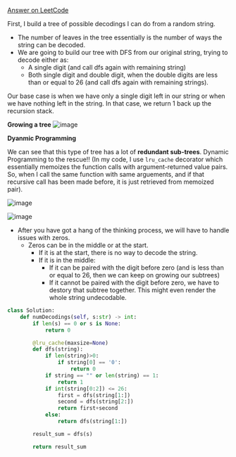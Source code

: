 [Answer on LeetCode](https://leetcode.com/problems/decode-ways/discuss/608268/Python-Thinking-process-diagram-(DP-%2B-DFS))

First, I build a tree of possible decodings I can do from a random string.
* The number of leaves in the tree essentially is the number of ways the string can be decoded.
* We are going to build our tree with DFS from our original string, trying to decode either as:
	* A single digit (and call dfs again with remaining string)
	* Both single digit and double digit, when the double digits are less than or equal to 26 (and call dfs again with remaining strings).

Our base case is when we have only a single digit left in our string or when we have nothing left in the string. In that case, we return 1 back up the recursion stack.

**Growing a tree**
![image](https://assets.leetcode.com/users/arkaung/image_1588418645.png)

**Dyanmic Programming**

We can see that this type of tree has a lot of **redundant sub-trees**. Dynamic Programming to the rescue!! (In my code, I use `lru_cache` decorator which essentially memoizes the function calls with argument-returned value pairs. So, when I call the same function with same arguements, and if that recursive call has been made before, it is just retrieved from memoized pair).

![image](https://assets.leetcode.com/users/arkaung/image_1588418649.png)

![image](https://assets.leetcode.com/users/arkaung/image_1588418654.png)

* After you have got a hang of the thinking process, we will have to handle issues with zeros.
	* Zeros can be in the middle or at the start.
		* If it is at the start, there is no way to decode the string.
		* If it is in the middle:
			* If it can be paired with the digit before zero (and is less than or equal to 26, then we can keep on growing our subtrees)
			* If it cannot be paired with the digit before zero, we have to destory that subtree together. This might even render the whole string undecodable. 


``` python
class Solution:
    def numDecodings(self, s:str) -> int:
        if len(s) == 0 or s is None:
            return 0

        @lru_cache(maxsize=None)
        def dfs(string):
            if len(string)>0:
                if string[0] == '0':
                    return 0
            if string == "" or len(string) == 1:
                return 1
            if int(string[0:2]) <= 26:
                first = dfs(string[1:])
                second = dfs(string[2:])
                return first+second
            else:
                return dfs(string[1:])

        result_sum = dfs(s)

        return result_sum
```